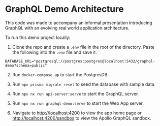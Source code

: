 # GraphQL Demo Architecture

This code was made to accompany an informal presentation introducing GraphQL with an evolving real world application architecture.

To run this demo project locally:

1. Clone the repo and create a `.env` file in the root of the directory. Paste the following into the `.env` file and save it.

```
DATABASE_URL="postgresql://postgres:postgres@localhost:5432/graphql-demo?schema=public"
```

2. Run `docker-compose up` to start the PostgresDB.

3. Run `npx prisma migrate reset` to seed the database with sample data.

4. Run `npx nx run api-server:serve` to start the GraphQL server.

5. Run `npx nx run graphql-demo:serve` to start the Web App server.

6. Navigate to [http://localhost:4200](http://localhost:4200) to view the app home page or [http://localhost:4200/sandbox](http://localhost:4200/sandbox) to view the Apollo GraphQL sandbox.
